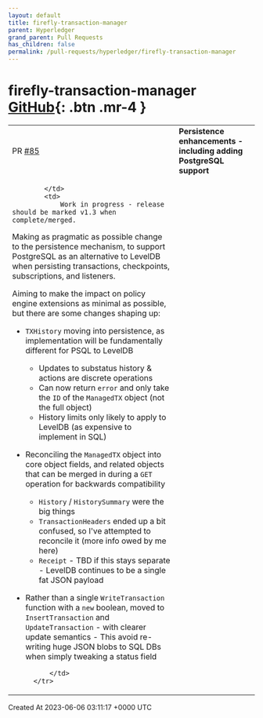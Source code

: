 ```yaml
---
layout: default
title: firefly-transaction-manager
parent: Hyperledger
grand_parent: Pull Requests
has_children: false
permalink: /pull-requests/hyperledger/firefly-transaction-manager
---
```


# firefly-transaction-manager <span class="fs-3 right-align">[GitHub](https://github.com/hyperledger/firefly-transaction-manager){: .btn .mr-4 }</span>


<div>
    <table>
        <tr>
            <td>
                PR <a href="https://github.com/hyperledger/firefly-transaction-manager/pull/85" class=".btn">#85</a>
            </td>
            <td>
                <b>
                    Persistence enhancements - including adding PostgreSQL support
                </b>
            </td>
        </tr>
        <tr>
            <td>
                
            </td>
            <td>
                Work in progress - release should be marked v1.3 when complete/merged.

Making as pragmatic as possible change to the persistence mechanism, to support PostgreSQL as an alternative to LevelDB when persisting transactions, checkpoints, subscriptions, and listeners.

Aiming to make the impact on policy engine extensions as minimal as possible, but there are some changes shaping up:
- `TXHistory` moving into persistence, as implementation will be fundamentally different for PSQL to LevelDB
     - Updates to substatus history & actions are discrete operations
     - Can now return `error` and only take the `ID` of the `ManagedTX` object (not the full object)
     - History limits only likely to apply to LevelDB (as expensive to implement in SQL)
- Reconciling the `ManagedTX` object into core object fields, and related objects that can be merged in during a `GET` operation for backwards compatibility
     - `History` / `HistorySummary` were the big things
     - `TransactionHeaders` ended up a bit confused, so I've attempted to reconcile it (more info owed by me here)
     - `Receipt` - TBD if this stays separate
      - LevelDB continues to be a single fat JSON payload
- Rather than a single `WriteTransaction` function  with a `new` boolean, moved to `InsertTransaction` and `UpdateTransaction` - with clearer update semantics
      - This avoid re-writing huge JSON blobs to SQL DBs when simply tweaking a status field

            </td>
        </tr>
    </table>
    <div class="right-align">
        Created At 2023-06-06 03:11:17 +0000 UTC
    </div>
</div>

